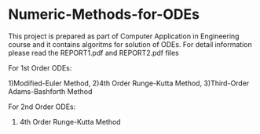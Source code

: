 # Numeric-Methods-for-ODEs
This project is prepared as part of Computer Application in Engineering course and it contains algoritms for solution of ODEs. For detail information please read the REPORT1.pdf and REPORT2.pdf files

For 1st Order ODEs:

1)Modified-Euler Method, 
2)4th Order Runge-Kutta Method, 
3)Third-Order Adams-Bashforth Method

For 2nd Order ODEs:

1) 4th Order Runge-Kutta Method

